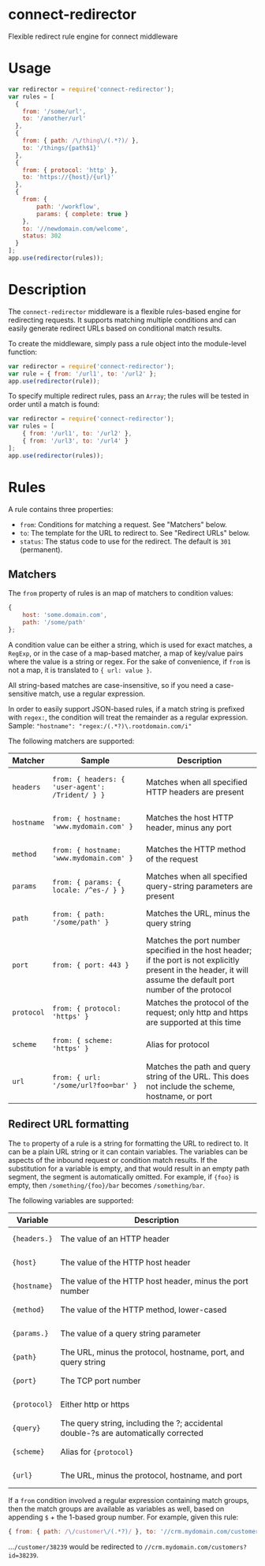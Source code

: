connect-redirector
=======================

Flexible redirect rule engine for connect middleware

# Usage

```javascript
var redirector = require('connect-redirector');
var rules = [
  {
    from: '/some/url',
    to: '/another/url'
  },
  {
    from: { path: /\/thing\/(.*?)/ },
    to: '/things/{path$1}'
  },
  {
    from: { protocol: 'http' },
    to: 'https://{host}/{url}'
  },
  {
    from: {
        path: '/workflow',
        params: { complete: true }
    },
    to: '//newdomain.com/welcome',
    status: 302
  }
];
app.use(redirector(rules));
```

# Description

The `connect-redirector` middleware is a flexible rules-based engine for redirecting requests. It supports matching
multiple conditions and can easily generate redirect URLs based on conditional match results.

To create the middleware, simply pass a rule object into the module-level function:

```javascript
var redirector = require('connect-redirector');
var rule = { from: '/url1', to: '/url2' };
app.use(redirector(rule));
```

To specify multiple redirect rules, pass an `Array`; the rules will be tested in order until a match is found:

```javascript
var redirector = require('connect-redirector');
var rules = [
    { from: '/url1', to: '/url2' },
    { from: '/url3', to: '/url4' }
];
app.use(redirector(rules));
```

# Rules

A rule contains three properties:

* `from`: Conditions for matching a request. See "Matchers" below.
* `to`: The template for the URL to redirect to. See "Redirect URLs" below.
* `status`: The status code to use for the redirect. The default is `301` (permanent).

## Matchers

The `from` property of rules is an map of matchers to condition values:

```javascript
{
    host: 'some.domain.com',
    path: '/some/path'
};
```

A condition value can be either a string, which is used for exact matches, a `RegExp`, or in the case of a map-based
matcher, a map of key/value pairs where the value is a string or regex. For the sake of convenience, if `from` is not
a map, it is translated to `{ url: value }`.

All string-based matches are case-insensitive, so if you need a case-sensitive match, use a regular expression.

In order to easily support JSON-based rules, if a match string is prefixed with `regex:`, the condition will treat the
remainder as a regular expression. Sample: `"hostname": "regex:/(.*?)\.rootdomain.com/i"`

The following matchers are supported:

<table>
  <thead>
    <tr>
      <th>Matcher</th><th>Sample</th><th>Description</th>
    </tr>
  </thead>
  <tbody>
    <tr>
      <td><pre><code>headers</code></pre></td>
      <td><pre><code>from: { headers: { 'user-agent': /Trident/ } }</code></pre></td>
      <td>Matches when all specified HTTP headers are present</td>
    </tr>
    <tr>
      <td><pre><code>hostname</code></pre></td>
      <td><pre><code>from: { hostname: 'www.mydomain.com' }</code></pre></td>
      <td>Matches the host HTTP header, minus any port</td>
    </tr>
    <tr>
      <td><pre><code>method</code></pre></td>
      <td><pre><code>from: { hostname: 'www.mydomain.com' }</code></pre></td>
      <td>Matches the HTTP method of the request</td>
    </tr>
    <tr>
      <td><pre><code>params</code></pre></td>
      <td><pre><code>from: { params: { locale: /^es-/ } }</code></pre></td>
      <td>Matches when all specified query-string parameters are present</td>
    </tr>
    <tr>
      <td><pre><code>path</code></pre></td>
      <td><pre><code>from: { path: '/some/path' }</code></pre></td>
      <td>Matches the URL, minus the query string</td>
    </tr>
    <tr>
      <td><pre><code>port</code></pre></td>
      <td><pre><code>from: { port: 443 }</code></pre></td>
      <td>
        Matches the port number specified in the host header; if the port is not explicitly present in the header,
        it will assume the default port number of the protocol
      </td>
    </tr>
    <tr>
      <td><pre><code>protocol</code></pre></td>
      <td><pre><code>from: { protocol: 'https' }</code></pre></td>
      <td>
        Matches the protocol of the request; only http and https are supported at this time
      </td>
    </tr>
    <tr>
      <td><pre><code>scheme</code></pre></td>
      <td><pre><code>from: { scheme: 'https' }</code></pre></td>
      <td>Alias for protocol</td>
    </tr>
    <tr>
      <td><pre><code>url</code></pre></td>
      <td><pre><code>from: { url: '/some/url?foo=bar' }</code></pre></td>
      <td>Matches the path and query string of the URL. This does not include the scheme, hostname, or port</td>
    </tr>
  </tbody>
</table>

## Redirect URL formatting

The `to` property of a rule is a string for formatting the URL to redirect to. It can be a plain URL string or it
can contain variables. The variables can be aspects of the inbound request or condition match results.
If the substitution for a variable is empty, and that would result in an empty path segment, the segment is
automatically omitted. For example, if `{foo}` is empty, then `/something/{foo}/bar` becomes `/something/bar`.

The following variables are supported:

<table>
  <thead>
    <tr>
      <th>Variable</th><th>Description</th>
    </tr>
  </thead>
  <tbody>
    <tr>
      <td><pre><code>{headers.<name>}</code></pre></td>
      <td>The value of an HTTP header</td>
    </tr>
    <tr>
      <td><pre><code>{host}</code></pre></td>
      <td>The value of the HTTP host header</td>
    </tr>
    <tr>
      <td><pre><code>{hostname}</code></pre></td>
      <td>The value of the HTTP host header, minus the port number</td>
    </tr>
    <tr>
      <td><pre><code>{method}</code></pre></td>
      <td>The value of the HTTP method, lower-cased</td>
    </tr>
    <tr>
      <td><pre><code>{params.<name>}</code></pre></td>
      <td>The value of a query string parameter</td>
    </tr>
    <tr>
      <td><pre><code>{path}</code></pre></td>
      <td>The URL, minus the protocol, hostname, port, and query string</td>
    </tr>
    <tr>
      <td><pre><code>{port}</code></pre></td>
      <td>The TCP port number</td>
    </tr>
    <tr>
      <td><pre><code>{protocol}</code></pre></td>
      <td>Either http or https</td>
    </tr>
    <tr>
      <td><pre><code>{query}</code></pre></td>
      <td>The query string, including the ?; accidental double-?s are automatically corrected</td>
    </tr>
    <tr>
      <td><pre><code>{scheme}</code></pre></td>
      <td>Alias for <code>{protocol}</code></pre></td>
    </tr>
    <tr>
      <td><pre><code>{url}</code></pre></td>
      <td>The URL, minus the protocol, hostname, and port</td>
    </tr>
  </tbody>
</table>

If a `from` condition involved a regular expression containing match groups, then the match groups are available
as variables as well, based on appending `$` + the 1-based group number. For example, given this rule:

```javascript
{ from: { path: /\/customer\/(.*?)/ }, to: '//crm.mydomain.com/customers?id={path$1}' }
```

...`/customer/38239` would be redirected to `//crm.mydomain.com/customers?id=38239`.
